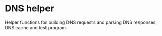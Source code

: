 DNS helper
==========
Helper functions for building DNS requests and parsing DNS responses, DNS cache and test program.
